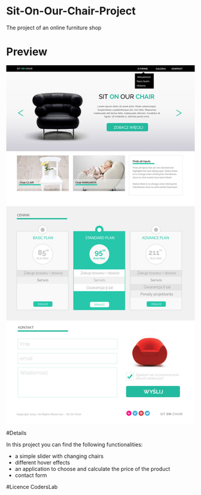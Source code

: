 # Sit-On-Our-Chair-Project

The project of an online furniture shop 

# Preview
![layout](warsztat1.jpg)

#Details

In this project you can find the following functionalities:

- a simple slider with changing chairs
- different hover effects
- an application to choose and calculate the price of the product
- contact form


#Licence
CodersLab
